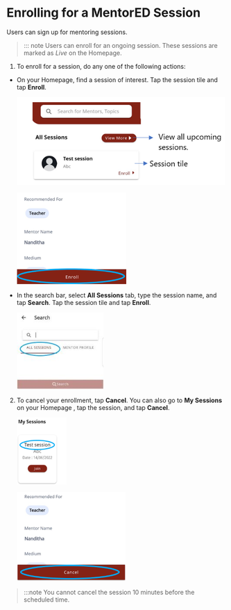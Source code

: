 # Enrolling for a MentorED Session

Users can sign up for mentoring sessions.

>::: note
>Users can enroll for an ongoing session. These sessions are marked as *Live* on the Homepage. 

1.	To enroll for a session, do any one of the following actions:

* On your Homepage, find a session of interest. Tap the session tile and tap **Enroll**.

    <div class="img_callout">

    ![](media/enrolling-upcomingsessions.PNG) 

    </div>
    
    <div class="img_callout">

    ![](media/enrolling-button.PNG)

    </div>  

* In the search bar, select **All Sessions** tab, type the session name, and tap **Search**. Tap the session tile and tap **Enroll**.

    <div class="img_callout">

  ![](media/search-sessions.jpg)
    
    </div >

2.  To cancel your enrollment, tap **Cancel**. You can also go to **My Sessions** on your Homepage  , tap the session, and tap **Cancel**.

    <div class="screenshot">

    ![](media/mysessions.PNG)

    </div>

    <div class="screenshot">

    ![](media/cancel-enrollment.png)

    </div>


> :::note 
> You cannot cancel the session 10 minutes before the scheduled time.
